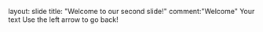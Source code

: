 

layout: slide
title: "Welcome to our second slide!"
comment:"Welcome"
Your text
Use the left arrow to go back!
